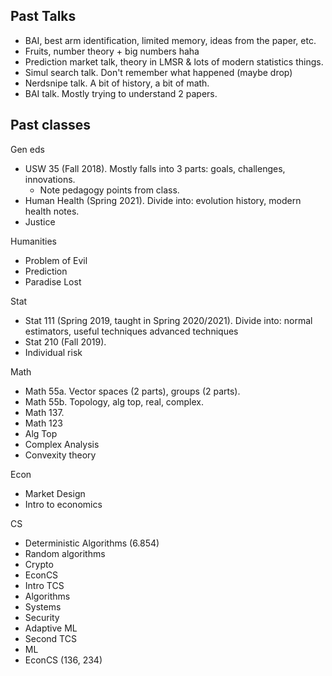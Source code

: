 ## Past Talks
* BAI, best arm identification, limited memory, ideas from the paper, etc.
* Fruits, number theory + big numbers haha
* Prediction market talk, theory in LMSR & lots of modern statistics things.
* Simul search talk. Don't remember what happened (maybe drop)
* Nerdsnipe talk. A bit of history, a bit of math.
* BAI talk. Mostly trying to understand 2 papers.

## Past classes
Gen eds
* USW 35 (Fall 2018). Mostly falls into 3 parts: goals, challenges, innovations.
   * Note pedagogy points from class.
* Human Health (Spring 2021). Divide into: evolution history, modern health notes.
* Justice

Humanities
* Problem of Evil
* Prediction
* Paradise Lost

Stat
* Stat 111 (Spring 2019, taught in Spring 2020/2021). Divide into: normal estimators, useful techniques advanced techniques
* Stat 210 (Fall 2019).
* Individual risk

Math
* Math 55a. Vector spaces (2 parts), groups (2 parts).
* Math 55b. Topology, alg top, real, complex.
* Math 137.
* Math 123
* Alg Top
* Complex Analysis
* Convexity theory

Econ
* Market Design
* Intro to economics

CS
* Deterministic Algorithms (6.854)
* Random algorithms
* Crypto
* EconCS
* Intro TCS
* Algorithms
* Systems
* Security
* Adaptive ML
* Second TCS
* ML
* EconCS (136, 234)